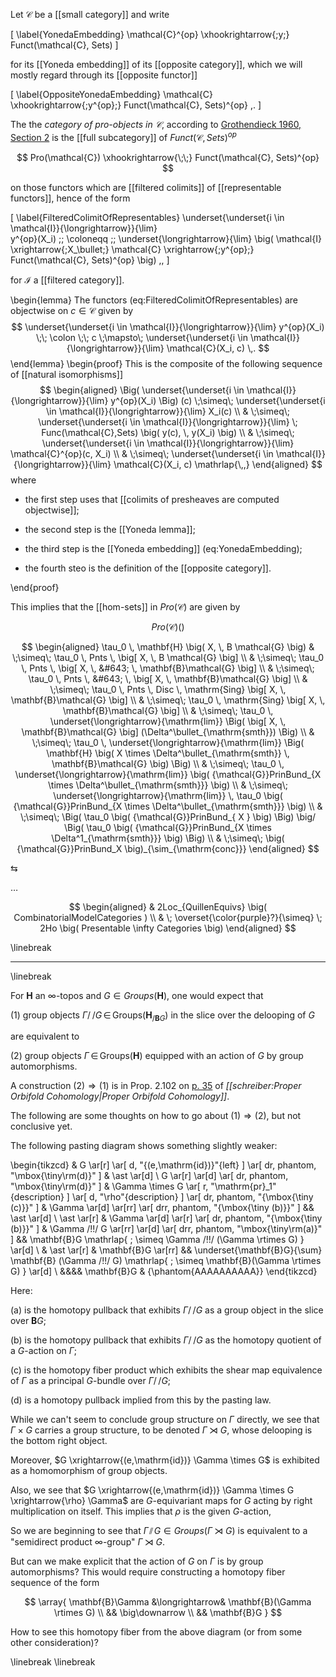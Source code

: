 
Let $\mathcal{C}$ be a [[small category]] and write

\[
  \label{YonedaEmbedding}
  \mathcal{C}^{op} 
  \xhookrightarrow{\;y\;}
  Funct(\mathcal{C}, Sets)
\]

for its [[Yoneda embedding]] of its [[opposite category]], which we will mostly regard through its [[opposite functor]]

\[
  \label{OppositeYonedaEmbedding}
  \mathcal{C}
  \xhookrightarrow{\;y^{op}\;}
  Funct(\mathcal{C}, Sets)^{op} 
  \,.
\]

The the *category of pro-objects in $\mathcal{C}$*, according to [Grothendieck 1960, Section 2](#Grothendieck1960) is the [[full subcategory]] of $Funct(\mathcal{C}, Sets)^{op}$ 

$$
  Pro(\mathcal{C})
  \xhookrightarrow{\;\;}
  Funct(\mathcal{C}, Sets)^{op}   
$$

on those functors which are [[filtered colimits]] of [[representable functors]], hence of the form

\[
  \label{FilteredColimitOfRepresentables}
  \underset{\underset{i \in \mathcal{I}}{\longrightarrow}}{\lim}  
  y^{op}(X_i)
  \;\;
  \coloneqq
  \;\;
  \underset{\longrightarrow}{\lim}
  \big(
    \mathcal{I}
    \xrightarrow{\;X_\bullet\;}
    \mathcal{C}
    \xrightarrow{\;y^{op}\;}
    Funct(\mathcal{C}, Sets)^{op}
  \big)
  \,,
\]

for $\mathcal{I}$ a [[filtered category]].

\begin{lemma}
  The functors (eq:FilteredColimitOfRepresentables)
  are objectwise on $c \in \mathcal{C}$ given by 
  $$
    \underset{\underset{i \in \mathcal{I}}{\longrightarrow}}{\lim}  
    y^{op}(X_i)  
    \;\;
    \colon
    \;\;
    c 
    \;\mapsto\;
    \underset{\underset{i \in \mathcal{I}}{\longrightarrow}}{\lim}   
    \mathcal{C}(X_i, c)
    \,.
  $$
\end{lemma}
\begin{proof}
This is the composite of the following sequence of [[natural isomorphisms]]
$$
  \begin{aligned}
  \Big(
  \underset{\underset{i \in \mathcal{I}}{\longrightarrow}}{\lim}  
  y^{op}(X_i)  
  \Big)
  (c) 
  \;\simeq\;
  \underset{\underset{i \in \mathcal{I}}{\longrightarrow}}{\lim}  
  X_i(c)
  \\
  &
  \;\simeq\;
  \underset{\underset{i \in \mathcal{I}}{\longrightarrow}}{\lim}   
  \;
  Func(\mathcal{C},Sets)
  \big(
    y(c), \, y(X_i)
  \big)
  \\
  &
  \;\simeq\;
  \underset{\underset{i \in \mathcal{I}}{\longrightarrow}}{\lim}   
  \mathcal{C}^{op}(c, X_i)
  \\
  &
  \;\simeq\;
  \underset{\underset{i \in \mathcal{I}}{\longrightarrow}}{\lim}   
  \mathcal{C}(X_i, c)
  \mathrlap{\,,}
  \end{aligned}
$$
where

* the first step uses that [[colimits of presheaves are computed objectwise]];

* the second step is the [[Yoneda lemma]];

* the third step is the [[Yoneda embedding]] (eq:YonedaEmbedding);

* the fourth steo is the definition of the [[opposite category]].

\end{proof}


This implies that the [[hom-sets]] in $Pro(\mathcal{C})$ are given by

$$
  Pro(\mathcal{C})
  \big(
  \big)
$$


$$
\begin{aligned}
    \tau_0
    \,
    \mathbf{H}
    \big(
      X, \, B \mathcal{G}
    \big)
    & \;\simeq\;
    \tau_0
    \,
    Pnts
    \,
    \big[
      X, \, B \mathcal{G}
    \big]
    \\
    &
    \;\simeq\;
    \tau_0
    \,
    Pnts
    \,
    \big[
      X,
      \,
      &#643;
      \, 
      \mathbf{B}\mathcal{G}
    \big]
    \\
    & \;\simeq\;
    \tau_0
    \,
    Pnts
    \,
    &#643;
    \,
    \big[
      X,
      \,
      \mathbf{B}\mathcal{G}
    \big]
    \\
    & \;\simeq\;
    \tau_0
    \,
    Pnts
    \,
    Disc
    \,
    \mathrm{Sing}
    \big[
      X,
      \,
      \mathbf{B}\mathcal{G}
    \big]
    \\
    & \;\simeq\;
    \tau_0
    \,
    \mathrm{Sing}
    \big[
      X,
      \,
      \mathbf{B}\mathcal{G}
    \big]
    \\
    & \;\simeq\;
    \tau_0
    \,
    \underset{\longrightarrow}{\mathrm{lim}}
    \Big(
    \big[
      X,
      \,
      \mathbf{B}\mathcal{G}
    \big]
    (\Delta^\bullet_{\mathrm{smth}})
    \Big)
    \\
    & \;\simeq\;
    \tau_0
    \,
    \underset{\longrightarrow}{\mathrm{lim}}
    \Big(
    \mathbf{H}
    \big(
      X
      \times
      \Delta^\bullet_{\mathrm{smth}}
      \,
      \mathbf{B}\mathcal{G}
    \big)
    \Big)
    \\
    & \;\simeq\;
    \tau_0
    \,
    \underset{\longrightarrow}{\mathrm{lim}}
    \big(
      {\mathcal{G}}PrinBund_{X \times \Delta^\bullet_{\mathrm{smth}}}
    \big)
    \\
    & \;\simeq\;
    \underset{\longrightarrow}{\mathrm{lim}}
    \,
    \tau_0
    \big(
    {\mathcal{G}}PrinBund_{X \times \Delta^\bullet_{\mathrm{smth}}}
    \big)
    \\
    & \;\simeq\;
    \Big(
      \tau_0
      \big(
        {\mathcal{G}}PrinBund_{ X }
      \big)
    \Big)
    \big/
    \Big(
      \tau_0
      \big(
      {\mathcal{G}}PrinBund_{X \times \Delta^1_{\mathrm{smth}}}
      \big)
    \Big)
    \\
    & \;\simeq\;
    \big(
      {\mathcal{G}}PrinBund_X
    \big)_{\sim_{\mathrm{conc}}}
  \end{aligned}
$$


$\leftrightarrows$

$\ldots$

$$
  \begin{aligned}
  & 
  2Loc_{QuillenEquivs}
  \big(
    CombinatorialModelCategories
  )
  \\
  &
  \;
  \overset{\color{purple}?}{\simeq}
  \;
  2Ho
  \big(
    Presentable \infty Categories
  \big)
  \end{aligned}
$$

\linebreak

***

\linebreak

For $\mathbf{H}$ an $\infty$-topos
and $G \in Groups(\mathbf{H})$,
one would expect that 

(1)
group objects 
$\Gamma /\!\!/ G \,\in\, \mathrm{Groups}\big( \mathbf{H}_{/\mathbf{B}G} \big)$
in the slice over the delooping of $G$

are equivalent to 

(2) group objects $\Gamma \,\in\, \mathrm{Groups}(\mathbf{H})$
equipped with an action of $G$ by group automorphisms.

A construction $(2)\Rightarrow (1)$ is in Prop. 2.102 on [p. 35](https://ncatlab.org/schreiber/files/orbi210607.pdf#page=35) of *[[schreiber:Proper Orbifold Cohomology|Proper Orbifold Cohomology]]*.

The following are some thoughts on how to go about $(1) \Rightarrow (2)$, but not conclusive yet.

The following pasting diagram shows something slightly weaker:

  \begin{tikzcd}
    &
    G 
    \ar[r]
    \ar[
      d,
      "{(e,\mathrm{id})}"{left}
    ]
    \ar[
      dr,
      phantom,
      "\mbox{\tiny\rm(d)}"
    ]
    &
    \ast
    \ar[d]
    \\
    G
    \ar[r]
    \ar[d]
    \ar[
      dr,
      phantom,
      "\mbox{\tiny\rm(d)}"
    ]
    &
    \Gamma \times G
    \ar[
      r,
      "\mathrm{pr}_1"{description}
    ]
    \ar[
      d,
      "\rho"{description}
    ]
    \ar[
      dr,
      phantom,
      "{\mbox{\tiny (c)}}"
    ]
    & 
    \Gamma
    \ar[d]
    \ar[rr]
    \ar[
      drr,
      phantom,
      "{\mbox{\tiny (b)}}"
    ]
    &&
    \ast
    \ar[d]
    \\
    \ast
    \ar[r]
    &
    \Gamma
    \ar[d]
    \ar[r]
    \ar[
      dr,
      phantom,
      "{\mbox{\tiny (b)}}"
    ]
    &
    \Gamma /\!\!/ G
    \ar[rr]
    \ar[d]
    \ar[
      drr,
      phantom,
      "\mbox{\tiny\rm(a)}"
    ]
    &&
    \mathbf{B}G
    \mathrlap{
      \;
      \simeq
      \Gamma /\!\!/ (\Gamma \rtimes G)
    }
    \ar[d]
    \\
    &
    \ast
    \ar[r]
    &
    \mathbf{B}G
    \ar[rr]
    &&
    \underset{\mathbf{B}G}{\sum} \mathbf{B} (\Gamma /\!\!/ G)
    \mathrlap{
      \;
      \simeq
      \mathbf{B}(\Gamma \rtimes G)
    }
    \ar[d]
    \\ 
    &&&&
    \mathbf{B}G
    &
    {\phantom{AAAAAAAAAA}}
  \end{tikzcd}

Here:

(a) is the homotopy pullback that exhibits $\Gamma /\!\!/ G$
as a group object in the slice over $\mathbf{B}G$;

(b) is the homotopy pullback that exhibits $\Gamma /\!\!/ G$
as the homotopy quotient of a $G$-action on $\Gamma$;

(c) is the homotopy fiber product which exhibits
the shear map equivalence of 
$\Gamma$ as a principal $G$-bundle over $\Gamma /\!\!/ G$;

(d) is a homotopy pullback implied from this by the pasting law.

While we can't seem to conclude group structure on $\Gamma$ directly, 
we see that $\Gamma \times G$ carries a group structure,
to be denoted $\Gamma \rtimes G$, whose delooping is 
the bottom right object.


Moreover, 
$G \xrightarrow{(e,\mathrm{id})} \Gamma \times G$ is
exhibited as a homomorphism of group objects.


Also, we see that 
$G \xrightarrow{(e,\mathrm{id})} \Gamma \times G \xrightarrow{\rho} \Gamma$
are $G$-equivariant maps for $G$ acting by right multiplication on itself.
This implies that $\rho$ is the given $G$-action, 

So we are beginning to see that $\Gamma \!\sslash\! G \in Groups\big( \Gamma \rtimes G\big)$ is equivalent to a  "semidirect product $\infty$-group"
$\Gamma \rtimes G$. 

But can we make explicit that the action of $G$ on $\Gamma$ is by group automorphisms? This would require constructing a homotopy fiber sequence of the form

$$
  \array{
    \mathbf{B}\Gamma
    &\longrightarrow&
    \mathbf{B}(\Gamma \rtimes G)
    \\
    && \big\downarrow
    \\
    && \mathbf{B}G
  }
$$

How to see this homotopy fiber from the above diagram (or from some other consideration)?


\linebreak
\linebreak







